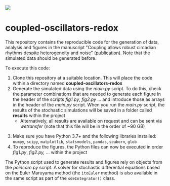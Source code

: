 <!-- badges: start -->
<!--<a href="https://www.ncbi.nlm.nih.gov/geo/query/acc.cgi?acc=GSE205155"><img src="https://img.shields.io/badge/Data-GSE205155-green.svg?style=plastic" alt="" /></a>-->
<!--[![](https://img.shields.io/badge/Data-10.1101/2022.06.03.494693-blue.svg)](https://doi.org/10.1101/2022.06.03.494693)-->
[![](https://img.shields.io/badge/Publication-10.1016/j.heliyon.2024.e24773-yellow.svg)](https://www.sciencedirect.com/science/article/pii/S2405844024008041)<!--[![](https://img.shields.io/badge/Data-10.1101/2022.06.03.494693-blue.svg)](https://doi.org/10.1101/2022.06.03.494693)-->
 <!-- badges: end -->

# coupled-oscillators-redox

This repository contains the reproducible code for the generation of data, analysis and figures in the manuscript "Coupling allows robust circadian rhythms despite heterogeneity and noise" ([publication](https://www.sciencedirect.com/science/article/pii/S2405844024008041)). Note that the simulated data should be generated before.

To execute this code:

1. Clone this repository at a suitable location. This will place the code within a directory named **coupled-oscillators-redox**
2. Generate the simulated data using the *main.py* script. To do this, check the parameter combinations that are needed to generate each figure in the header of the scripts *fig1.py*, *fig2.py* ... and introduce those as arrays in the header of the *main.py* script. When you run the *main.py* script, the results of the stochastic simulations will be saved in a folder called **results** within the project 
   - Alternatively, all results are available on request and can be sent via *wetransfer* (note that this file will be in the order of ~90 GB)
<!--2. Download all the simulated data from [here](https://www.zenodo.org/) (under the `results` folder) (or alternatively generate all the simulated data using the *main.py* script)-->
3. Make sure you have Python 3.7+ and the following libraries installed: `numpy`, `scipy`, `matplotlib`, `statsmodels`, `pandas`, `seaborn`, `glob`
4. To reproduce the figures, the Python files can now be executed in order *fig1.py*, *fig2.py,* ... within the project 

The Python script used to generate results and figures rely on objects from the *poincare.py* script. A solver for stochastic differential equations based on the Euler Maruyama method (the `itoEuler` method) is also available in the same script as part of the `sdeIntegrator()` class.

<!--To reproduce the figures, the Python files can now be executed in order *fig1.py, fig2.py,* ... within the project.-->
